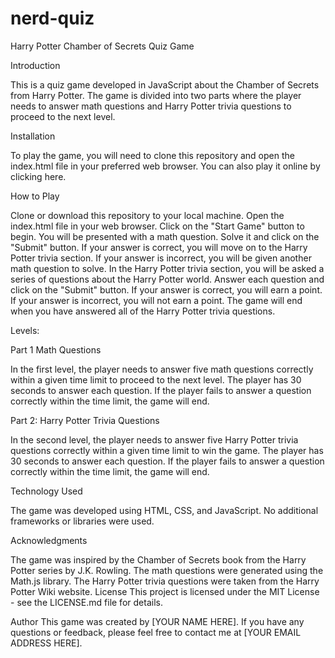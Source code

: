 # nerd-quiz

Harry Potter Chamber of Secrets Quiz Game

Introduction

This is a quiz game developed in JavaScript about the Chamber of Secrets from Harry Potter. The game is divided into two parts where the player needs to answer math questions and Harry Potter trivia questions to proceed to the next level.

Installation

To play the game, you will need to clone this repository and open the index.html file in your preferred web browser. You can also play it online by clicking here.

How to Play

Clone or download this repository to your local machine.
Open the index.html file in your web browser.
Click on the "Start Game" button to begin.
You will be presented with a math question. Solve it and click on the "Submit" button.
If your answer is correct, you will move on to the Harry Potter trivia section. If your answer is incorrect, you will be given another math question to solve.
In the Harry Potter trivia section, you will be asked a series of questions about the Harry Potter world. Answer each question and click on the "Submit" button.
If your answer is correct, you will earn a point. If your answer is incorrect, you will not earn a point.
The game will end when you have answered all of the Harry Potter trivia questions.

Levels:

Part 1 Math Questions

In the first level, the player needs to answer five math questions correctly within a given time limit to proceed to the next level. The player has 30 seconds to answer each question. If the player fails to answer a question correctly within the time limit, the game will end.

Part 2: Harry Potter Trivia Questions

In the second level, the player needs to answer five Harry Potter trivia questions correctly within a given time limit to win the game. The player has 30 seconds to answer each question. If the player fails to answer a question correctly within the time limit, the game will end.

Technology Used

The game was developed using HTML, CSS, and JavaScript. No additional frameworks or libraries were used.

Acknowledgments

The game was inspired by the Chamber of Secrets book from the Harry Potter series by J.K. Rowling.
The math questions were generated using the Math.js library.
The Harry Potter trivia questions were taken from the Harry Potter Wiki website.
License
This project is licensed under the MIT License - see the LICENSE.md file for details.

Author
This game was created by [YOUR NAME HERE]. If you have any questions or feedback, please feel free to contact me at [YOUR EMAIL ADDRESS HERE].
